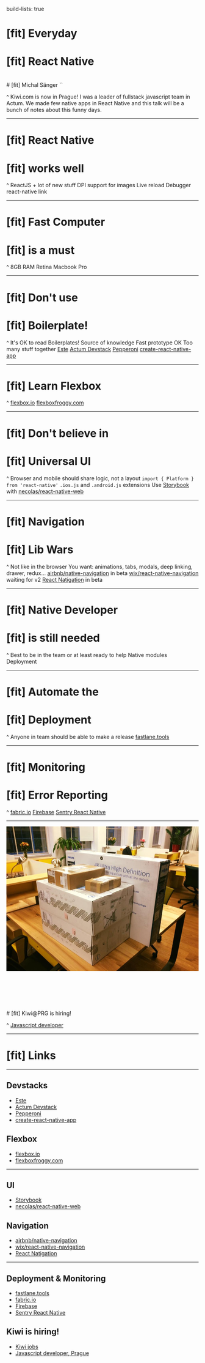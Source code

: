 build-lists: true

# [fit] Everyday
# [fit] React Native
<br>
# [fit] Michal Sänger `<michal.sanger@kiwi.com>`

^
Kiwi.com is now in Prague!
I was a leader of fullstack javascript team in Actum. We made few native
apps in React Native and this talk will be a bunch of notes about this funny days.

---

# [fit] React Native
# [fit] works well

^
ReactJS + lot of new stuff
DPI support for images
Live reload
Debugger
react-native link

---

# [fit] Fast Computer
# [fit] is a must

^
8GB RAM
Retina
Macbook Pro

---

# [fit] Don't use
# [fit] Boilerplate!

^
It's OK to read Boilerplates! Source of knowledge
Fast prototype OK
Too many stuff together
[Este](https://github.com/este/este)
[Actum Devstack](https://github.com/actum/devstack/pull/83)
[Pepperoni](https://github.com/futurice/pepperoni-app-kit)
[create-react-native-app](https://github.com/react-community/create-react-native-app)

---

# [fit] Learn Flexbox

^
[flexbox.io](https://flexbox.io/)
[flexboxfroggy.com](http://flexboxfroggy.com/)

---

# [fit] Don't believe in
# [fit] Universal UI

^
Browser and mobile should share logic, not a layout
`import { Platform } from 'react-native'`
`.ios.js` and `.android.js` extensions
Use [Storybook](https://getstorybook.io/) with [necolas/react-native-web](https://github.com/necolas/react-native-web)

---

# [fit] Navigation
# [fit] Lib Wars

^
Not like in the browser
You want: animations, tabs, modals, deep linking, drawer, redux...
[airbnb/native-navigation](https://github.com/airbnb/native-navigation) in beta
[wix/react-native-navigation](https://github.com/wix/react-native-navigation) waiting for v2
[React Natigation](https://reactnavigation.org/) in beta

---

# [fit] Native Developer
# [fit] is still needed

^
Best to be in the team or at least ready to help
Native modules
Deployment

---

# [fit] Automate the
# [fit] Deployment

^
Anyone in team should be able to make a release
[fastlane.tools](https://fastlane.tools/)

---

# [fit] Monitoring
# [fit] Error Reporting

^
[fabric.io](https://get.fabric.io/)
[Firebase](https://firebase.google.com/)
[Sentry React Native](https://docs.sentry.io/clients/react-native/)

---

![](kiwi-prague-start.jpg)

<br>
<br>
<br>
<br>
<br>
# [fit] Kiwi@PRG is hiring!

^
[Javascript developer](https://www.kiwi.com/jobs/job/javascript-developer/)

---

# [fit] Links

---

## Devstacks
- [Este](https://github.com/este/este)
- [Actum Devstack](https://github.com/actum/devstack/pull/83)
- [Pepperoni](https://github.com/futurice/pepperoni-app-kit)
- [create-react-native-app](https://github.com/react-community/create-react-native-app)

## Flexbox
- [flexbox.io](https://flexbox.io/)
- [flexboxfroggy.com](http://flexboxfroggy.com/)

---

## UI
- [Storybook](https://getstorybook.io/)
- [necolas/react-native-web](https://github.com/necolas/react-native-web)

## Navigation
- [airbnb/native-navigation](https://github.com/airbnb/native-navigation)
- [wix/react-native-navigation](https://github.com/wix/react-native-navigation)
- [React Natigation](https://reactnavigation.org/)

---

## Deployment & Monitoring
- [fastlane.tools](https://fastlane.tools/)
- [fabric.io](https://get.fabric.io/)
- [Firebase](https://firebase.google.com/)
- [Sentry React Native](https://docs.sentry.io/clients/react-native/)

## Kiwi is hiring!
- [Kiwi jobs](https://www.kiwi.com/jobs/)
- [Javascript developer, Prague](https://www.kiwi.com/jobs/job/javascript-developer/)
